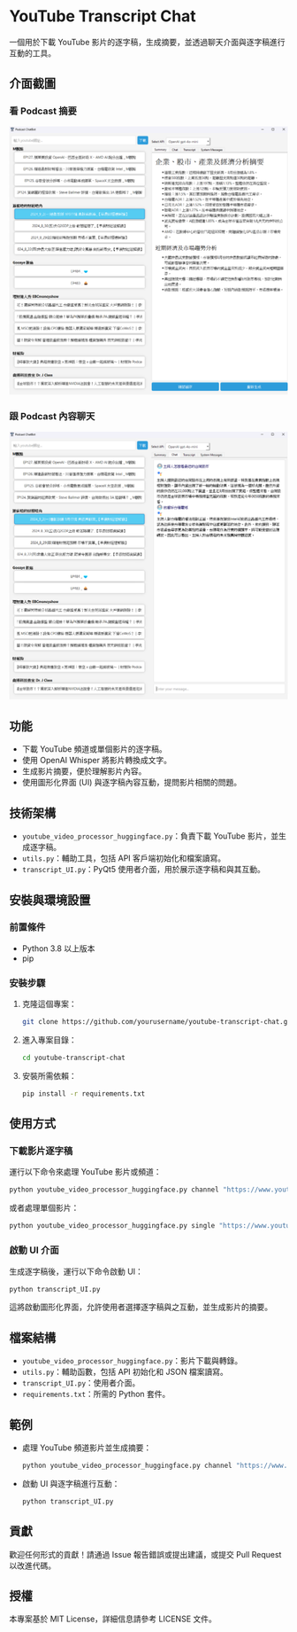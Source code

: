 # YouTube Transcript Chat

一個用於下載 YouTube 影片的逐字稿，生成摘要，並透過聊天介面與逐字稿進行互動的工具。

## 介面截圖

### 看 Podcast 摘要
![看 podcast 摘要的截圖](images/UI1.png)

### 跟 Podcast 內容聊天
![跟 podcast 內容聊天的截圖](images/UI2.png)

## 功能

- 下載 YouTube 頻道或單個影片的逐字稿。
- 使用 OpenAI Whisper 將影片轉換成文字。
- 生成影片摘要，便於理解影片內容。
- 使用圖形化界面 (UI) 與逐字稿內容互動，提問影片相關的問題。

## 技術架構

- `youtube_video_processor_huggingface.py`：負責下載 YouTube 影片，並生成逐字稿。
- `utils.py`：輔助工具，包括 API 客戶端初始化和檔案讀寫。
- `transcript_UI.py`：PyQt5 使用者介面，用於展示逐字稿和與其互動。

## 安裝與環境設置

### 前置條件

- Python 3.8 以上版本
- pip

### 安裝步驟

1. 克隆這個專案：
    ```bash
    git clone https://github.com/yourusername/youtube-transcript-chat.git
    ```
2. 進入專案目錄：
    ```bash
    cd youtube-transcript-chat
    ```
3. 安裝所需依賴：
    ```bash
    pip install -r requirements.txt
    ```

## 使用方式

### 下載影片逐字稿

運行以下命令來處理 YouTube 影片或頻道：

```bash
python youtube_video_processor_huggingface.py channel "https://www.youtube.com/channel/yourchannelurl" --output_dir ./transcriptions
```

或者處理單個影片：

```bash
python youtube_video_processor_huggingface.py single "https://www.youtube.com/watch?v=yourvideoid" --output_dir ./transcriptions
```

### 啟動 UI 介面

生成逐字稿後，運行以下命令啟動 UI：

```bash
python transcript_UI.py
```

這將啟動圖形化界面，允許使用者選擇逐字稿與之互動，並生成影片的摘要。

## 檔案結構

- `youtube_video_processor_huggingface.py`：影片下載與轉錄。
- `utils.py`：輔助函數，包括 API 初始化和 JSON 檔案讀寫。
- `transcript_UI.py`：使用者介面。
- `requirements.txt`：所需的 Python 套件。

## 範例

- 處理 YouTube 頻道影片並生成摘要：
  ```bash
  python youtube_video_processor_huggingface.py channel "https://www.youtube.com/channel/yourchannelurl" --output_dir ./transcriptions
  ```
- 啟動 UI 與逐字稿進行互動：
  ```bash
  python transcript_UI.py
  ```

## 貢獻

歡迎任何形式的貢獻！請通過 Issue 報告錯誤或提出建議，或提交 Pull Request 以改進代碼。

## 授權

本專案基於 MIT License，詳細信息請參考 LICENSE 文件。
